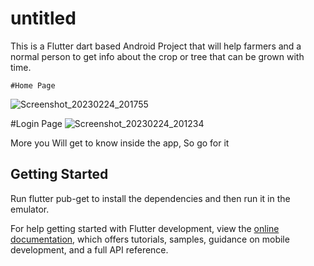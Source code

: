 # untitled

This is a Flutter dart based Android Project that will help farmers and a normal person to get info about the crop or tree that can be grown with time.

	#Home Page
![Screenshot_20230224_201755](https://user-images.githubusercontent.com/96331686/221208386-00629e15-63b0-4178-bed2-3b971796d961.png)

#Login Page
![Screenshot_20230224_201234](https://user-images.githubusercontent.com/96331686/221208402-09f2000f-5d98-4f35-b00e-c83e4c2a8f7d.png)

More you Will get to know inside the app, So go for it


## Getting Started

Run flutter pub-get to install the dependencies and then run it in the emulator.

For help getting started with Flutter development, view the
[online documentation](https://docs.flutter.dev/), which offers tutorials,
samples, guidance on mobile development, and a full API reference.
